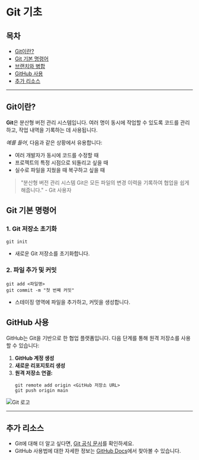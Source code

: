 # Git 기초

## 목차

-   [Git이란?](https://github.com/maedachaeva/minihomepage?tab=readme-ov-file#git%EC%9D%B4%EB%9E%80)
-   [Git 기본 명령어](https://github.com/maedachaeva/minihomepage?tab=readme-ov-file#git-%EA%B8%B0%EB%B3%B8-%EB%AA%85%EB%A0%B9%EC%96%B4)
-   [브랜치와 병합]()
-   [GitHub 사용](https://github.com/maedachaeva/minihomepage?tab=readme-ov-file#github-%EC%82%AC%EC%9A%A9)
-   [추가 리소스](https://github.com/maedachaeva/minihomepage?tab=readme-ov-file#%EC%B6%94%EA%B0%80-%EB%A6%AC%EC%86%8C%EC%8A%A4)

---

## Git이란?

**Git**은 분산형 버전 관리 시스템입니다. 여러 명이 동시에 작업할 수 있도록 코드를 관리하고, 작업 내역을 기록하는 데 사용됩니다.

_예를 들어_, 다음과 같은 상황에서 유용합니다:

-   여러 개발자가 동시에 코드를 수정할 때
-   프로젝트의 특정 시점으로 되돌리고 싶을 때
-   실수로 파일을 지웠을 때 복구하고 싶을 때

> "분산형 버전 관리 시스템 Git은 모든 파일의 변경 이력을 기록하여 협업을 쉽게 해줍니다." - Git 사용자

## Git 기본 명령어

### 1. Git 저장소 초기화

```
git init
```

-   새로운 Git 저장소를 초기화합니다.

### 2. 파일 추가 및 커밋

```
git add <파일명>
git commit -m "첫 번째 커밋"
```

-   스테이징 영역에 파일을 추가하고, 커밋을 생성합니다.

## GitHub 사용

GitHub는 Git을 기반으로 한 협업 플랫폼입니다. 다음 단계를 통해 원격 저장소를 사용할 수 있습니다:

1. **GitHub 계정 생성**
2. **새로운 리포지토리 생성**
3. **원격 저장소 연결:**
    ```
    git remote add origin <GitHub 저장소 URL>
    git push origin main
    ```

![Git 로고](https://upload.wikimedia.org/wikipedia/commons/thumb/6/62/Git-logo-orange.svg/240px-Git-logo-orange.svg.png)

---

## 추가 리소스

-   Git에 대해 더 알고 싶다면, [Git 공식 문서](https://git-scm.com/doc)를 확인하세요.
-   GitHub 사용법에 대한 자세한 정보는 [GitHub Docs](https://docs.github.com/en)에서 찾아볼 수 있습니다.
